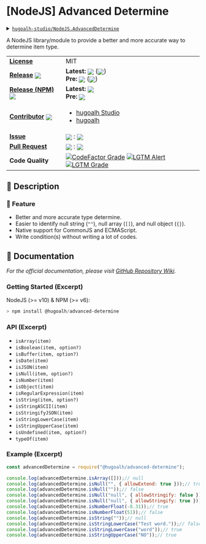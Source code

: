 # \[NodeJS\] Advanced Determine

<details>
  <summary><a href="https://github.com/hugoalh-studio/NodeJS.AdvancedDetermine"><code>hugoalh-studio/NodeJS.AdvancedDetermine</code></a></summary>
  <img align="center" alt="GitHub Language Count" src="https://img.shields.io/github/languages/count/hugoalh-studio/NodeJS.AdvancedDetermine?logo=github&logoColor=ffffff&style=flat-square" />
  <img align="center" alt="GitHub Top Langauge" src="https://img.shields.io/github/languages/top/hugoalh-studio/NodeJS.AdvancedDetermine?logo=github&logoColor=ffffff&style=flat-square" />
  <img align="center" alt="GitHub Repo Size" src="https://img.shields.io/github/repo-size/hugoalh-studio/NodeJS.AdvancedDetermine?logo=github&logoColor=ffffff&style=flat-square" />
  <img align="center" alt="GitHub Code Size" src="https://img.shields.io/github/languages/code-size/hugoalh-studio/NodeJS.AdvancedDetermine?logo=github&logoColor=ffffff&style=flat-square" />
  <img align="center" alt="GitHub Watcher" src="https://img.shields.io/github/watchers/hugoalh-studio/NodeJS.AdvancedDetermine?logo=github&logoColor=ffffff&style=flat-square" />
  <img align="center" alt="GitHub Star" src="https://img.shields.io/github/stars/hugoalh-studio/NodeJS.AdvancedDetermine?logo=github&logoColor=ffffff&style=flat-square" />
  <img align="center" alt="GitHub Fork" src="https://img.shields.io/github/forks/hugoalh-studio/NodeJS.AdvancedDetermine?logo=github&logoColor=ffffff&style=flat-square" />
</details>

A NodeJS library/module to provide a better and more accurate way to determine item type.

<table>
  <tr>
    <td><a href="./LICENSE.md"><b>License</b></a></td>
    <td>MIT</td>
  </tr>
  <tr>
    <td><a href="https://github.com/hugoalh-studio/NodeJS.AdvancedDetermine/releases"><b>Release</b></a> <img align="center" src="https://img.shields.io/github/downloads/hugoalh-studio/NodeJS.AdvancedDetermine/total?label=%20&style=flat-square" /></td>
    <td>
      <b>Latest:</b> <img align="center" src="https://img.shields.io/github/release/hugoalh-studio/NodeJS.AdvancedDetermine?sort=semver&label=%20&style=flat-square" /> (<img align="center" src="https://img.shields.io/github/release-date/hugoalh-studio/NodeJS.AdvancedDetermine?label=%20&style=flat-square" />)<br />
      <b>Pre:</b> <img align="center" src="https://img.shields.io/github/release/hugoalh-studio/NodeJS.AdvancedDetermine?include_prereleases&sort=semver&label=%20&style=flat-square" /> (<img align="center" src="https://img.shields.io/github/release-date-pre/hugoalh-studio/NodeJS.AdvancedDetermine?label=%20&style=flat-square" />)
    </td>
  </tr>
  <tr>
    <td><a href="https://www.npmjs.com/package/@hugoalh/advanced-determine"><b>Release (NPM)</b></a> <img align="center" src="https://img.shields.io/npm/dt/@hugoalh/advanced-determine?label=%20&style=flat-square" /></td>
    <td>
      <b>Latest:</b> <img align="center" src="https://img.shields.io/npm/v/@hugoalh/advanced-determine/latest?label=%20&style=flat-square" /><br />
      <b>Pre:</b> <img align="center" src="https://img.shields.io/npm/v/@hugoalh/advanced-determine/pre?label=%20&style=flat-square" />
    </td>
  </tr>
  <tr>
    <td><a href="https://github.com/hugoalh-studio/NodeJS.AdvancedDetermine/graphs/contributors"><b>Contributor</b></a> <img align="center" src="https://img.shields.io/github/contributors/hugoalh-studio/NodeJS.AdvancedDetermine?label=%20&style=flat-square" /></td>
    <td><ul>
        <li><a href="https://github.com/hugoalh-studio">hugoalh Studio</a></li>
        <li><a href="https://github.com/hugoalh">hugoalh</a></li>
    </ul></td>
  </tr>
  <tr>
    <td><a href="https://github.com/hugoalh-studio/NodeJS.AdvancedDetermine/issues?q=is%3Aissue"><b>Issue</b></a></td>
    <td><img align="center" src="https://img.shields.io/github/issues-raw/hugoalh-studio/NodeJS.AdvancedDetermine?label=%20&style=flat-square" /> : <img align="center" src="https://img.shields.io/github/issues-closed-raw/hugoalh-studio/NodeJS.AdvancedDetermine?label=%20&style=flat-square" /></td>
  </tr>
  <tr>
    <td><a href="https://github.com/hugoalh-studio/NodeJS.AdvancedDetermine/pulls?q=is%3Apr"><b>Pull Request</b></a></td>
    <td><img align="center" src="https://img.shields.io/github/issues-pr-raw/hugoalh-studio/NodeJS.AdvancedDetermine?label=%20&style=flat-square" /> : <img align="center" src="https://img.shields.io/github/issues-pr-closed-raw/hugoalh-studio/NodeJS.AdvancedDetermine?label=%20&style=flat-square" /></td>
  </tr>
  <tr>
    <td><b>Code Quality</b></td>
    <td>
      <a href="https://www.codefactor.io/repository/github/hugoalh-studio/nodejs.advanceddetermine"><img align="center" alt="CodeFactor Grade" src="https://img.shields.io/codefactor/grade/github/hugoalh-studio/NodeJS.AdvancedDetermine?logo=codefactor&logoColor=ffffff&style=flat-square" /></a>
      <a href="https://lgtm.com/projects/g/hugoalh-studio/NodeJS.AdvancedDetermine/alerts"><img align="center" alt="LGTM Alert" src="https://img.shields.io/lgtm/alerts/g/hugoalh-studio/NodeJS.AdvancedDetermine?label=%20&logo=lgtm&logoColor=ffffff&style=flat-square" /></a>
      <a href="https://lgtm.com/projects/g/hugoalh-studio/NodeJS.AdvancedDetermine/context:javascript"><img align="center" alt="LGTM Grade" src="https://img.shields.io/lgtm/grade/javascript/g/hugoalh-studio/NodeJS.AdvancedDetermine?logo=lgtm&logoColor=ffffff&style=flat-square" /></a>
    </td>
  </tr>
</table>

## 📜 Description

### 🌟 Feature

- Better and more accurate type determine.
- Easier to identify null string (`""`), null array (`[]`), and null object (`{}`).
- Native support for CommonJS and ECMAScript.
- Write condition(s) without writing a lot of codes.

## 📄 Documentation

*For the official documentation, please visit [GitHub Repository Wiki](https://github.com/hugoalh-studio/NodeJS.AdvancedDetermine/wiki)*.

### Getting Started (Excerpt)

NodeJS (>= v10) & NPM (>= v6):

```powershell
> npm install @hugoalh/advanced-determine
```

### API (Excerpt)

- `isArray(item)`
- `isBoolean(item, option?)`
- `isBuffer(item, option?)`
- `isDate(item)`
- `isJSON(item)`
- `isNull(item, option?)`
- `isNumber(item)`
- `isObject(item)`
- `isRegularExpression(item)`
- `isString(item, option?)`
- `isStringASCII(item)`
- `isStringifyJSON(item)`
- `isStringLowerCase(item)`
- `isStringUpperCase(item)`
- `isUndefined(item, option?)`
- `typeOf(item)`

### Example (Excerpt)

```javascript
const advancedDetermine = require("@hugoalh/advanced-determine");

console.log(advancedDetermine.isArray([]));// null
console.log(advancedDetermine.isNull("", { allowExtend: true }));// true
console.log(advancedDetermine.isNull(""));// false
console.log(advancedDetermine.isNull("null", { allowStringify: false }));// false
console.log(advancedDetermine.isNull("null", { allowStringify: true }));// true
console.log(advancedDetermine.isNumberFloat(-8.31));// true
console.log(advancedDetermine.isNumberFloat(51));// false
console.log(advancedDetermine.isString(""));// null
console.log(advancedDetermine.isStringLowerCase("Test word."));// false
console.log(advancedDetermine.isStringLowerCase("word"));// true
console.log(advancedDetermine.isStringUpperCase("NO"));// true
```

